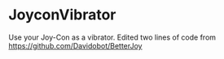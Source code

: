 # JoyconVibrator
Use your Joy-Con as a vibrator.
Edited two lines of code from https://github.com/Davidobot/BetterJoy
